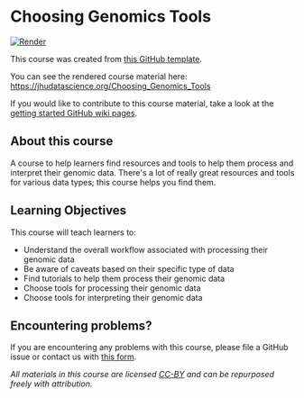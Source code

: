 
# Choosing Genomics Tools

[![Render](https://github.com/jhudsl/Choosing_Genomics_Tools/actions/workflows/render-all.yml/badge.svg)](https://github.com/jhudsl/Choosing_Genomics_Tools/actions/workflows/render-all.yml)

This course was created from [this GitHub template](https://github.com/jhudsl/OTTR_Template).

You can see the rendered course material here: https://jhudatascience.org/Choosing_Genomics_Tools

If you would like to contribute to this course material, take a look at the [getting started GitHub wiki pages](https://github.com/jhudsl/OTTR_Template/wiki).

## About this course

A course to help learners find resources and tools to help them process and interpret their genomic data. There's a lot of really great resources and tools for various data types; this course helps you find them.

## Learning Objectives

This course will teach learners to:  

- Understand the overall workflow associated with processing their genomic data
- Be aware of caveats based on their specific type of data
- Find tutorials to help them process their genomic data
- Choose tools for processing their genomic data
- Choose tools for interpreting their genomic data

## Encountering problems?

If you are encountering any problems with this course, please file a GitHub issue or contact us with [this form](https://docs.google.com/forms/d/1PjaJEmpnaHgDS7PwIuKxoY8mX7ZwlneI0i6ciXa73cY/edit).

_All materials in this course are licensed [CC-BY](https://tldrlegal.com/license/creative-commons-attribution-(cc)) and can be repurposed freely with attribution._
